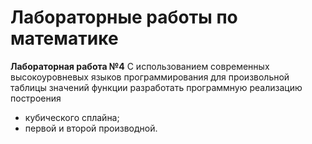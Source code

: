 # Лабораторные работы по математике

**Лабораторная работа №4**
С использованием современных высокоуровневых языков программирования для
произвольной таблицы значений функции разработать программную реализацию
построения
- кубического сплайна;
- первой и второй производной.